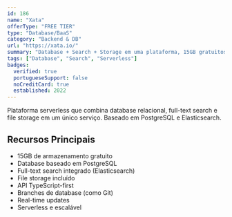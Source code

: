 ```yaml
---
id: 186
name: "Xata"
offerType: "FREE TIER"
type: "Database/BaaS"
category: "Backend & DB"
url: "https://xata.io/"
summary: "Database + Search + Storage em uma plataforma, 15GB gratuitos."
tags: ["Database", "Search", "Serverless"]
badges:
  verified: true
  portugueseSupport: false
  noCreditCard: true
  established: 2022
---
```


Plataforma serverless que combina database relacional, full-text search e file storage em um único serviço. Baseado em PostgreSQL e Elasticsearch.

## Recursos Principais

- 15GB de armazenamento gratuito
- Database baseado em PostgreSQL
- Full-text search integrado (Elasticsearch)
- File storage incluído
- API TypeScript-first
- Branches de database (como Git)
- Real-time updates
- Serverless e escalável

